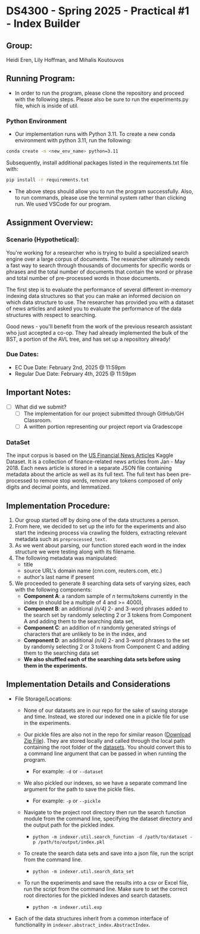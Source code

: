 # DS4300 - Spring 2025 - Practical #1 - Index Builder

## Group: 
Heidi Eren, Lily Hoffman, and Mihalis Koutouvos

## Running Program: 
- In order to run the program, please clone the repository and proceed with the following steps. Please also be sure to run the experiments.py file, which is inside of util. 

### Python Environment

- Our implementation runs with Python 3.11. To create a new conda environment with python 3.11, run the following:

```bash
conda create -n <new_env_name> python=3.11
```

Subsequently, install additional packages listed in the requirements.txt file with:

```bash
pip install -r requirements.txt
```

- The above steps should allow you to run the program successfully. Also, to run commands, please use the terminal system rather than clicking run. We used VSCode for our program.

## Assignment Overview: 

### Scenario (Hypothetical):

You're working for a researcher who is trying to build a specialized search engine over a large corpus of documents. The researcher ultimately needs a fast way to search through thousands of documents for specific words or phrases and the total number of documents that contain the word or phrase and total number of pre-processed words in those documents.

The first step is to evaluate the performance of several different in-memory indexing data structures so that you can make an informed decision on which data structure to use. The researcher has provided you with a dataset of news articles and asked you to evaluate the performance of the data structures with respect to searching.

Good news - you'll benefit from the work of the previous research assistant who just accepted a co-op. They had already implemented the bulk of the BST, a portion of the AVL tree, and has set up a repository already!

### Due Dates:
- EC Due Date: February 2nd, 2025 @ 11:59pm
- Regular Due Date: February 4th, 2025 @ 11:59pm

## Important Notes:

- [ ] What did we submit? 
  - [ ] The implementation for our project submitted through GitHub/GH Classroom.
  - [ ] A written portion representing our project report via Gradescope

### DataSet
The input corpus is based on the [US Financial News Articles](https://www.kaggle.com/datasets/jeet2016/us-financial-news-articles) Kaggle Dataset. It is a collection of finance-related news articles from Jan - May 2018. Each news article is stored in a separate JSON file containing metadata about the article as well as its full text. The full text has been pre-processed to remove stop words, remove any tokens composed of only digits and decimal points, and lemmatized.


## Implementation Procedure:
1. Our group started off by doing one of the data structures a person. 
2. From here, we decided to set up the info for the experiments and also start the indexing process via crawling the folders, extracting relevant metadata such as `preprocessed_text`.
3. As we went about parsing, our function stored each word in the index structure we were testing along with its filename. 
4. The following metadata was manipulated:
   - title
   - source URL's domain name (cnn.com, reuters.com, etc.)
   - author's last name if present
5. We proceeded to generate 8 searching data sets of varying sizes, each with the following components:
   - **Component A**: a random sample of _n_ terms/tokens currently in the index (n should be a multiple of 4 and >= 4000),
   - **Component B**: an additional _(n/4)_ 2- and 3-word phrases added to the search set by randomly selecting 2 or 3 tokens from Component A and adding them to the searching data set,
   - **Component C**: an addition of _n_ randomly generated strings of characters that are unlikely to be in the index, and
   - **Component D**: an additional _(n/4)_ 2- and 3-word phrases to the set by randomly selecting 2 or 3 tokens from Component C and adding them to the searching data set
   - **We also shuffled each of the searching data sets before using them in the experiments.**
   

## Implementation Details and Considerations
- File Storage/Locations:
  
  - None of our datasets are in our repo for the sake of saving storage and time. Instead, we stored our indexed one in a pickle file for use in the experiments. 
  - Our pickle files are also not in the repo for similar reason ([Download Zip File](https://drive.google.com/uc?export=download&id=1k8zua3W_LVEDGBLF-HjJ2N8ALh9_QuDG)). They are stored locally and called through the local path containing the root folder of the [datasets](https://github.com/user-attachments/files/18636051/compiled_datasets.json). You should convert this to a command line argument that can be passed in when running the program.
    - For example: `-d` or `--dataset` 
  - We also pickled our indexes, so we have a separate command line argument for the path to save the pickle files.
    - For example: `-p` or `--pickle` 
  - Navigate to the project root directory then run the search function module from the command line, specifying the dataset directory and the output path for the pickled index.
    - `python -m indexer.util.search_function -d /path/to/dataset -p /path/to/output/index.pkl`
  
  - To create the search data sets and save into a json file, run the script from the command line. 
    - `python -m indexer.util.search_data_set`

  - To run the experiments and save the results into a csv or Excel file, run the script from the command line. Make sure to set the correct root directories for the pickled indexes and search datasets.
    - `python -m indexer.util.exp`
    
- Each of the data structures inherit from a common interface of functionality in `indexer.abstract_index.AbstractIndex`.
